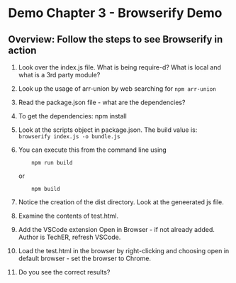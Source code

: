 # Demo Chapter 3 - Browserify Demo
## Overview: Follow the steps to see Browserify in action

1. Look over the index.js file. What is being require-d? What is local and what is a 3rd party module?

1. Look up the usage of arr-union by web searching for `npm arr-union`

1. Read the package.json file - what are the dependencies?

1. To get the dependencies:
    npm install

1. Look at the scripts object in package.json. The build value is:
  `  browserify index.js -o bundle.js `

1. You can execute this from the command line using
    
    ```
        npm run build 
    ```

    or

    ```
        npm build
    ```

1. Notice the creation of the dist directory. Look at the geneerated js file.

1. Examine the contents of test.html.

1. Add the VSCode extension Open in Browser - if not already added. Author is TechER, refresh VSCode.

1. Load the test.html in the browser by right-clicking and choosing open in default browser - set the browser to Chrome.

1. Do you see the correct results?
